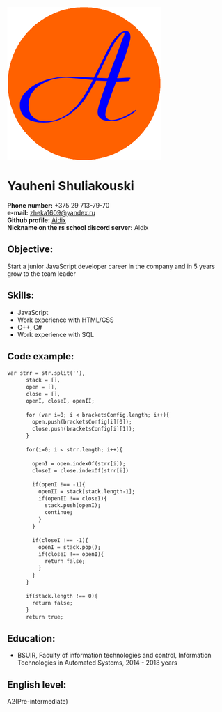 ![logo](/img/logo.png)
# Yauheni Shuliakouski
**Phone number:** +375 29 713-79-70   
**e-mail:** zheka1609@yandex.ru   
**Github profile:** [Aidix](https://github.com/Aidix)   
**Nickname on the rs school discord server:** Aidix   

## Objective:
Start a junior JavaScript developer career in the company and in 5 years grow to the team leader   

## Skills:
* JavaScript   
* Work experience with HTML/CSS   
* C++, C# 
* Work experience with SQL  

## Code example:
```
var strr = str.split(''),
      stack = [],
      open = [],
      close = [],
      openI, closeI, openII;

      for (var i=0; i < bracketsConfig.length; i++){
        open.push(bracketsConfig[i][0]);
        close.push(bracketsConfig[i][1]);
      }

      for(i=0; i < strr.length; i++){

        openI = open.indexOf(strr[i]);
        closeI = close.indexOf(strr[i])

        if(openI !== -1){
          openII = stack[stack.length-1];
          if(openII !== closeI){
            stack.push(openI);
            continue;
          }
        }

        if(closeI !== -1){
          openI = stack.pop();
          if(closeI !== openI){
            return false;
          }
        }
      }
      
      if(stack.length !== 0){
        return false;
      }
      return true;
```

## Education:
* BSUIR, Faculty of information technologies and control, Information Technologies in Automated Systems, 2014 - 2018 years 

## English level:
A2(Pre-intermediate)   


